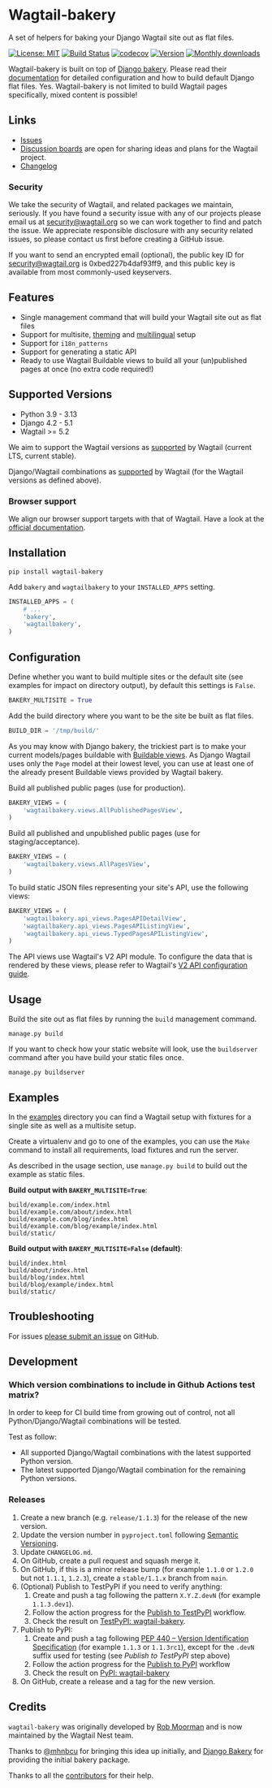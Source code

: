 # Wagtail-bakery

A set of helpers for baking your Django Wagtail site out as flat files.

[![License: MIT](https://img.shields.io/pypi/l/wagtail-bakery)](https://github.com/wagtail-nest/wagtail-bakery/blob/main/LICENSE)
[![Build Status](https://github.com/wagtail-nest/wagtail-bakery/actions/workflows/test.yml/badge.svg?branch=main)](https://github.com/wagtail-nest/wagtail-bakery/actions/workflows/test.yml)
[![codecov](https://codecov.io/gh/wagtail-nest/wagtail-bakery/graph/badge.svg?token=5SbMtmHcal)](https://codecov.io/gh/wagtail-nest/wagtail-bakery)
[![Version](https://img.shields.io/pypi/v/wagtail-bakery.svg)](https://pypi.python.org/pypi/wagtail-bakery/)
[![Monthly downloads](https://img.shields.io/pypi/dm/wagtail-bakery.svg?logo=Downloads)](https://pypi.python.org/pypi/wagtail-bakery/)

Wagtail-bakery is built on top of [Django bakery](https://github.com/datadesk/django-bakery). Please read their [documentation](https://palewi.re/docs/django-bakery/) for detailed configuration and how to build default Django flat files. Yes. Wagtail-bakery is not limited to build Wagtail pages specifically, mixed content is possible!

## Links

- [Issues](https://github.com/wagtail-nest/wagtail-bakery/issues)
- [Discussion boards](https://github.com/wagtail/wagtail/discussions) are open for sharing ideas and plans for the Wagtail project.
- [Changelog](https://github.com/wagtail-nest/wagtail-bakery/issues)

### Security

We take the security of Wagtail, and related packages we maintain, seriously. If you have found a security issue with any of our projects please email us at [security@wagtail.org](mailto:security@wagtail.org) so we can work together to find and patch the issue. We appreciate responsible disclosure with any security related issues, so please contact us first before creating a GitHub issue.

If you want to send an encrypted email (optional), the public key ID for security@wagtail.org is 0xbed227b4daf93ff9, and this public key is available from most commonly-used keyservers.

## Features

- Single management command that will build your Wagtail site out as flat files
- Support for multisite, [theming](https://github.com/wagtail/wagtail-themes) and [multilingual](https://docs.wagtail.org/en/latest/advanced_topics/i18n.html) setup
- Support for `i18n_patterns`
- Support for generating a static API
- Ready to use Wagtail Buildable views to build all your (un)published pages at once (no extra code required!)

## Supported Versions

- Python 3.9 - 3.13
- Django 4.2 - 5.1
- Wagtail >= 5.2

We aim to support the Wagtail versions as [supported](http://docs.wagtail.org/en/latest/releases/upgrading.html) by Wagtail (current LTS, current stable).

Django/Wagtail combinations as [supported](http://docs.wagtail.org/en/latest/releases/upgrading.html#compatible-django-python-versions) by Wagtail (for the Wagtail versions as defined above).

### Browser support

We align our browser support targets with that of Wagtail. Have a look at the [official documentation](http://docs.wagtail.org/en/latest/contributing/developing.html).

## Installation

```
pip install wagtail-bakery
```

Add `bakery` and `wagtailbakery` to your `INSTALLED_APPS` setting.

```python
INSTALLED_APPS = (
    # ...
    'bakery',
    'wagtailbakery',
)
```

## Configuration

Define whether you want to build multiple sites or the default site (see examples for impact on directory output), by default this settings is `False`.

```python
BAKERY_MULTISITE = True
```

Add the build directory where you want to be the site be built as flat files.

```python
BUILD_DIR = '/tmp/build/'
```

As you may know with Django bakery, the trickiest part is to make your current models/pages buildable with [Buildable views](https://django-bakery.readthedocs.io/en/latest/buildableviews.html). As Django Wagtail uses only the `Page` model at their lowest level, you can use at least one of the already present Buildable views provided by Wagtail bakery.

Build all published public pages (use for production).

```python
BAKERY_VIEWS = (
	'wagtailbakery.views.AllPublishedPagesView',
)
```

Build all published and unpublished public pages (use for staging/acceptance).

```python
BAKERY_VIEWS = (
	'wagtailbakery.views.AllPagesView',
)
```

To build static JSON files representing your site's API, use the following views:

```python
BAKERY_VIEWS = (
	'wagtailbakery.api_views.PagesAPIDetailView',
	'wagtailbakery.api_views.PagesAPIListingView',
	'wagtailbakery.api_views.TypedPagesAPIListingView',
)
```

The API views use Wagtail's V2 API module. To configure the data that is rendered by these views, please refer to Wagtail's [V2 API configuration guide](http://docs.wagtail.org/en/latest/advanced_topics/api/v2/configuration.html).

## Usage

Build the site out as flat files by running the `build` management command.

```
manage.py build
```

If you want to check how your static website will look, use the `buildserver` command after you have build your static files once.

```
manage.py buildserver
```

## Examples

In the [examples](https://github.com/wagtail-nest/wagtail-bakery/tree/main/examples) directory you can find a Wagtail setup with fixtures for a single site as well as a multisite setup.

Create a virtualenv and go to one of the examples, you can use the `Make` command to install all requirements, load fixtures and run the server.

As described in the usage section, use `manage.py build` to build out the example as static files.

**Build output with `BAKERY_MULTISITE=True`**:

```
build/example.com/index.html
build/example.com/about/index.html
build/example.com/blog/index.html
build/example.com/blog/example/index.html
build/static/
```

**Build output with `BAKERY_MULTISITE=False` (default)**:

```
build/index.html
build/about/index.html
build/blog/index.html
build/blog/example/index.html
build/static/
```

## Troubleshooting

For issues [please submit an issue](https://github.com/wagtail-nest/wagtail-bakery/issues/new) on GitHub.

## Development

### Which version combinations to include in Github Actions test matrix?

In order to keep for CI build time from growing out of control, not all Python/Django/Wagtail combinations will be tested.

Test as follow:

- All supported Django/Wagtail combinations with the latest supported Python version.
- The latest supported Django/Wagtail combination for the remaining Python versions.

### Releases

1. Create a new branch (e.g. `release/1.1.3`) for the release of the new version.
1. Update the version number in `pyproject.toml` following [Semantic Versioning](http://semver.org/spec/v2.0.0.html).
1. Update `CHANGELOG.md`.
1. On GitHub, create a pull request and squash merge it.
1. On GitHub, if this is a minor release bump (for example `1.1.0` or `1.2.0` but not `1.1.1`, `1.2.3`), create a `stable/1.1.x` branch from `main`.
1. (Optional) Publish to TestPyPI if you need to verify anything:
   1. Create and push a tag following the pattern `X.Y.Z.devN` (for example `1.1.3.dev1`).
   1. Follow the action progress for the [Publish to TestPyPI](https://github.com/wagtail-nest/wagtail-bakery/actions/workflows/publish-test.yml) workflow.
   1. Check the result on [TestPyPI: wagtail-bakery](https://test.pypi.org/project/wagtail-bakery/).
1. Publish to PyPI:
   1. Create and push a tag following [PEP 440 – Version Identification Specification](https://peps.python.org/pep-0440/) (for example `1.1.3` or `1.1.3rc1`), except for the `.devN` suffix used for testing (see _Publish to TestPyPI_ step above)
   1. Follow the action progress for the [Publish to PyPI](https://github.com/wagtail-nest/wagtail-bakery/actions/workflows/publish.yml) workflow
   1. Check the result on [PyPI: wagtail-bakery](https://pypi.org/project/wagtail-bakery/)
1. On GitHub, create a release and a tag for the new version.

## Credits

`wagtail-bakery` was originally developed by [Rob Moorman](https://github.com/robmoorman) and is now maintained by the Wagtail Nest team.

Thanks to [@mhnbcu](https://github.com/mhnbcu/wagtailbakery) for bringing this
idea up initially, and [Django Bakery](https://github.com/datadesk/django-bakery)
for providing the initial bakery package.

Thanks to all the [contributors](https://github.com/wagtail-nest/wagtail-bakery/graphs/contributors) for their help.
